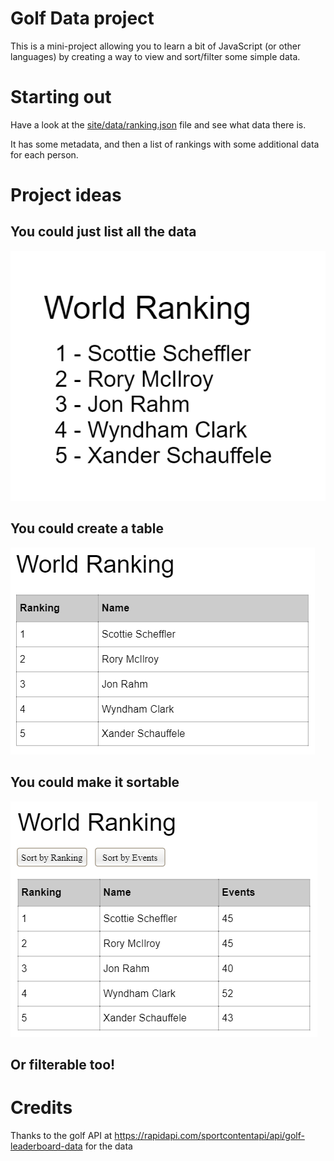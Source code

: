 Golf Data project
=================

This is a mini-project allowing you to learn a bit of JavaScript (or other languages) by creating a way to view and
sort/filter some simple data.

# Starting out

Have a look at the [site/data/ranking.json](site/data/ranking.json) file and see what data there is.

It has some metadata, and then a list of rankings with some additional data for each person.

# Project ideas

## You could just list all the data

![image](site/sketches/basic_list.png)

## You could create a table

![image](site/sketches/basic_table.png)

## You could make it sortable

![image](site/sketches/sortable_table.png)

## Or filterable too!



# Credits

Thanks to the golf API at https://rapidapi.com/sportcontentapi/api/golf-leaderboard-data for the data




